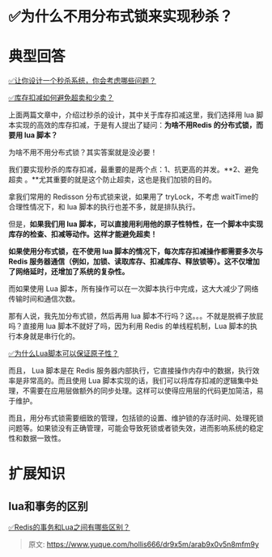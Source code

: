 # ✅为什么不用分布式锁来实现秒杀？


# 典型回答

[✅让你设计一个秒杀系统，你会考虑哪些问题？](https://www.yuque.com/hollis666/dr9x5m/lghq5y?view=doc_embed)

[✅库存扣减如何避免超卖和少卖？](https://www.yuque.com/hollis666/dr9x5m/qpnna44eczny06z7?view=doc_embed)

上面两篇文章中，介绍过秒杀的设计，其中关于库存扣减这里，我们选择用 lua 脚本实现的高效的库存扣减，于是有人提出了疑问：**为啥不用Redis 的分布式锁，而要用 lua 脚本？**

为啥不用不用分布式锁？其实答案就是没必要！

我们要实现秒杀的库存扣减，最重要的是两个点：1、抗更高的并发。**2、避免超卖 。**尤其重要的就是这个防止超卖，这也是我们加锁的目的。

拿我们常用的 Redisson 分布式锁来说，如果用了 tryLock，不考虑 waitTime的合理性情况下，和 lua 脚本的执行也差不多，就是排队执行。

但是，**如果我们用 lua 脚本，可以直接用利用他的原子性特性，在一个脚本中实现库存的检查、扣减等动作。这样才能避免超卖！**

**如果使用分布式锁，在不使用 lua 脚本的情况下，每次库存扣减操作都需要多次与 Redis 服务器通信（例如，加锁、读取库存、扣减库存、释放锁等）。这不仅增加了网络延时，还增加了系统的复杂性。**

而如果使用 Lua 脚本，所有操作可以在一次脚本执行中完成，这大大减少了网络传输时间和通信次数。

那有人说，我先加分布式锁，然后再用 lua 脚本不行吗？这。。。不就是脱裤子放屁吗？直接用 lua 脚本不就好了吗，因为利用 Redis 的单线程机制，Lua 脚本的执行本身就是串行化的。

[✅为什么Lua脚本可以保证原子性？](https://www.yuque.com/hollis666/dr9x5m/rwdgnu?view=doc_embed)

而且， Lua 脚本是在 Redis 服务器内部执行，它直接操作内存中的数据，执行效率是非常高的。而且使用 Lua 脚本实现的话，我们可以将库存扣减的逻辑集中处理，不需要在应用层做额外的同步处理。这样可以使得应用层的代码更加简洁，易于维护。

而且，用分布式锁需要细致的管理，包括锁的设置、维护锁的存活时间、处理死锁问题等。如果锁没有正确管理，可能会导致死锁或者锁失效，进而影响系统的稳定性和数据一致性。



# 扩展知识


## lua和事务的区别

[✅Redis的事务和Lua之间有哪些区别？](https://www.yuque.com/hollis666/dr9x5m/ihi6uuc39q5xdil5?view=doc_embed)


> 原文: <https://www.yuque.com/hollis666/dr9x5m/arab9x0v5n8mfm9y>